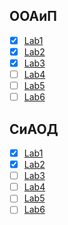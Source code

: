 ## ООАиП  

- [x] [Lab1](https://github.com/unshame/VSRepos/tree/master/OOP/Lab1-Classes)  
- [x] [Lab2](https://github.com/unshame/VSRepos/tree/master/OOP/Lab2-Inheretance)  
- [x] [Lab3](https://github.com/unshame/VSRepos/tree/master/OOP/Lab3-Factories)  
- [ ] [Lab4](https://github.com/unshame/VSRepos/tree/master/OOP/Lab5-CSharp)  
- [ ] [Lab5](https://github.com/unshame/VSRepos/tree/master/OOP/Lab5-STLContainers)  
- [ ] [Lab6](https://github.com/unshame/VSRepos/tree/master/OOP/Lab6-GUI)  

## СиАОД  

- [x] [Lab1](https://github.com/unshame/VSRepos/tree/master/DATA/Lab1-Lists)  
- [x] [Lab2](https://github.com/unshame/VSRepos/tree/master/DATA/Lab2-BinaryTrees)    
- [ ] [Lab3](https://github.com/unshame/VSRepos/tree/master/DATA/Lab3-Sorting)    
- [ ] [Lab4](https://github.com/unshame/VSRepos/tree/master/DATA/Lab4-Hashing)    
- [ ] [Lab5](https://github.com/unshame/VSRepos/tree/master/DATA/Lab5-Combinatorics)    
- [ ] [Lab6](https://github.com/unshame/VSRepos/tree/master/DATA/Lab6-Heuristics)    
